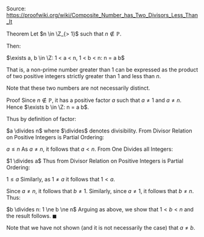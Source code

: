 # 

Source: https://proofwiki.org/wiki/Composite_Number_has_Two_Divisors_Less_Than_It

Theorem
Let $n \in \Z_{> 1}$ such that $n \notin \mathbb P$.

Then:

$\exists a, b \in \Z: 1 < a < n, 1 < b < n: n = a b$

That is, a non-prime number greater than $1$ can be expressed as the product of two positive integers strictly greater than $1$ and less than $n$.

Note that these two numbers are not necessarily distinct.


Proof
Since $n \notin \mathbb P$, it has a positive factor $a$ such that $a \ne 1$ and $a \ne n$.
Hence $\exists b \in \Z: n = a b$.

Thus by definition of factor:

$a \divides n$
where $\divides$ denotes divisibility.
From Divisor Relation on Positive Integers is Partial Ordering:

$a \le n$
As $a \ne n$, it follows that $a < n$.
From One Divides all Integers:

$1 \divides a$
Thus from Divisor Relation on Positive Integers is Partial Ordering:

$1 \le a$
Similarly, as $1 \ne a$ it follows that $1 < a$.

Since $a \ne n$, it follows that $b \ne 1$.
Similarly, since $a \ne 1$, it follows that $b \ne n$.
Thus:

$b \divides n: 1 \ne b \ne n$
Arguing as above, we show that $1 < b < n$ and the result follows.
$\blacksquare$

Note that we have not shown (and it is not necessarily the case) that $a \ne b$.






